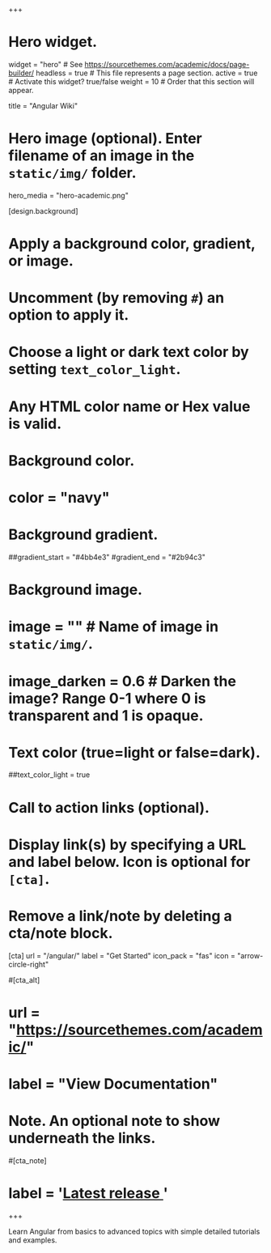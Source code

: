 +++
# Hero widget.
widget = "hero"  # See https://sourcethemes.com/academic/docs/page-builder/
headless = true  # This file represents a page section.
active = true  # Activate this widget? true/false
weight = 10  # Order that this section will appear.

title = "Angular Wiki"

# Hero image (optional). Enter filename of an image in the `static/img/` folder.
hero_media = "hero-academic.png"

[design.background]
  # Apply a background color, gradient, or image.
  #   Uncomment (by removing `#`) an option to apply it.
  #   Choose a light or dark text color by setting `text_color_light`.
  #   Any HTML color name or Hex value is valid.

  # Background color.
  # color = "navy"
  
  # Background gradient.
  ##gradient_start = "#4bb4e3"
  #gradient_end = "#2b94c3"
  
  # Background image.
  # image = ""  # Name of image in `static/img/`.
  # image_darken = 0.6  # Darken the image? Range 0-1 where 0 is transparent and 1 is opaque.

  # Text color (true=light or false=dark).
  ##text_color_light = true

# Call to action links (optional).
#   Display link(s) by specifying a URL and label below. Icon is optional for `[cta]`.
#   Remove a link/note by deleting a cta/note block.
[cta]
  url = "/angular/"
  label = "Get Started"
  icon_pack = "fas"
  icon = "arrow-circle-right"
  
#[cta_alt]
#  url = "https://sourcethemes.com/academic/"
# label = "View Documentation"

# Note. An optional note to show underneath the links.
#[cta_note]
#  label = '<a id="academic-release" href="https://sourcethemes.com/academic/updates" data-repo="gcushen/hugo-academic">Latest release <!-- V --></a>'
+++

Learn Angular from basics to advanced topics with simple detailed tutorials and examples.


<a href="https://twitter.com/angular_js" target="_blank" rel="noopener">
<span>
<i class="fab fa-twitter" style="color: #55acee; font-size: 1.5rem; line-height: 1.25"></i>
<span>
</a>
<a href="https://www.facebook.com/angularjswiki" target="_blank" rel="noopener">
<span>
<i class="fab fa-facebook" style="color: #55acee; font-size: 1.5rem; line-height: 1.25"></i>
<span>
</a>
<a href="https://www.linkedin.com/company/angular-js/" target="_blank" rel="noopener">
<span>
<i class="fab fa-linkedin" style="color: #55acee; font-size: 1.5rem; line-height: 1.25"></i>
<span>
</a>
<a href="https://www.instagram.com/angularwiki/" target="_blank" rel="noopener">
<span>
<i class="fab fa-instagram" style="color: #55acee; font-size: 1.5rem; line-height: 1.25"></i>
<span>
</a>


